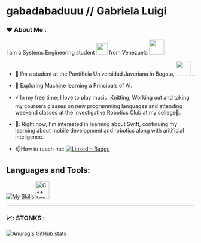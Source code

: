 # gabadabaduuu // Gabriela Luigi

### :heart: About Me :
I am a Systems Engineering student <img src="https://media.giphy.com/media/WUlplcMpOCEmTGBtBW/giphy.gif" width="30"> from Venezuela <img src="https://media.giphy.com/media/v1.Y2lkPTc5MGI3NjExZGQ3cG40c3RtZ2F1NzRoMWtua3dma2Uxa3NqY3YycjQxZ2xxcnh5dyZlcD12MV9zdGlja2Vyc19zZWFyY2gmY3Q9cw/IhfhXlGAfiuDx6uMRV/giphy.gif" width="40">.

- :telescope: I’m a student at the Pontificia Universidad Javeriana in Bogota, <img src="https://media.giphy.com/media/v1.Y2lkPTc5MGI3NjExZ3VnbWNzZm5lYjlsZ3V2aHQ1OHhreDJrdWEyZDdsZzFxNDhpaDdzOCZlcD12MV9zdGlja2Vyc19zZWFyY2gmY3Q9cw/BubhFZoZWnGpF53KTv/giphy.gif" width="40"> .

- :seedling: Exploring Machine learning a Principals of AI.

- :zap: In my free time; I love to play music, Knitting, Working out and taking my coursera classes on new programming languages and attending weekend classes at the investigative Robotics Club at my college🏫.
  
- 🚀: Right now, I'm interested in learning about Swift, continuing my learning about mobile development and robotics along with aritificial inteligence.

- :mailbox:How to reach me: [![Linkedin Badge](https://img.shields.io/badge/-Gabriela-blue?style=flat&logo=Linkedin&logoColor=white)](https://www.linkedin.com/in/gabriela-luigi-b51897212)


## Languages and Tools:
<p align="center">

[![My Skills](https://skills.thijs.gg/icons?i=java,js,html,css,py,r,mongodb,mysql,c,linux,kotlin,typescript,angular,swift,dockerfile)](https://skills.thijs.gg)
<img src="https://raw.githubusercontent.com/isocpp/logos/master/cpp_logo.png" alt="C++ Logo" width="36" height="46" />
  
 ---

### 📈: STONKS :
![Anurag's GitHub stats](https://github-readme-stats.vercel.app/api?username=anuraghazra&show_icons=true&theme=transparent)

